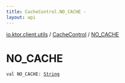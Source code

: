 ```yaml
---
title: CacheControl.NO_CACHE - 
layout: api
---
```


<div class='api-docs-breadcrumbs'><a href="../index.html">io.ktor.client.utils</a> / <a href="index.html">CacheControl</a> / <a href="./-n-o_-c-a-c-h-e.html">NO_CACHE</a></div>

# NO_CACHE

<div class="signature"><code><span class="keyword">val </span><span class="identifier">NO_CACHE</span><span class="symbol">: </span><a href="https://kotlinlang.org/api/latest/jvm/stdlib/kotlin/-string/index.html"><span class="identifier">String</span></a></code></div>
